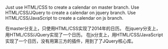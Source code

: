 Just use HTML/CSS to create a calendar on master branch.
Use HTML/CSS/JQuery to create a calendar on jquery branch.
Use HTML/CSS/JavaScript to create a calendar on js branch.

在master分支上，只使用HTML/CSS实现了2014年的日历。
在jquery分支上，用HTML/CSS/JQuery实现了一个日历。
在js分支上，用HTML/CSS/JavaScript实现了一个日历，没有用第三方的插件，用到了了JQuery核心库。
